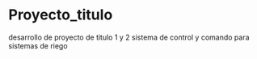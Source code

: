 # Proyecto_titulo
desarrollo de proyecto de titulo 1 y 2 sistema de control y comando para sistemas de riego
